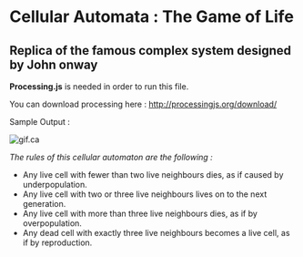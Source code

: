 # Cellular Automata : The Game of Life

## Replica of the famous complex system designed by John onway

**Processing.js** is needed in order to run this file.

You can download processing here : http://processingjs.org/download/

Sample Output :

![gif.ca](https://github.com/IsmailAlaouiAbdellaoui/The-Game-of-Life/blob/master/EvenBitesizedGlassfrog-max-14mb.gif)

*The rules of this cellular automaton are the following :*

* Any live cell with fewer than two live neighbours dies, as if caused by underpopulation.
* Any live cell with two or three live neighbours lives on to the next generation.
* Any live cell with more than three live neighbours dies, as if by overpopulation.
* Any dead cell with exactly three live neighbours becomes a live cell, as if by reproduction.

